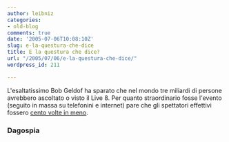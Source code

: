 ```yaml
---
author: leibniz
categories:
- old-blog
comments: true
date: '2005-07-06T10:08:10Z'
slug: e-la-questura-che-dice
title: E la questura che dice?
url: "/2005/07/06/e-la-questura-che-dice/"
wordpress_id: 211

---
```

L'esaltatissimo Bob Geldof ha sparato che nel mondo tre miliardi di
persone avrebbero ascoltato o visto il Live 8. Per quanto straordinario
fosse l'evento (seguito in massa su telefonini e internet) pare che gli
spettatori effettivi fossero [cento volte in meno](http://www.blognews.it/click/-2,130469/).  



### Dagospia
